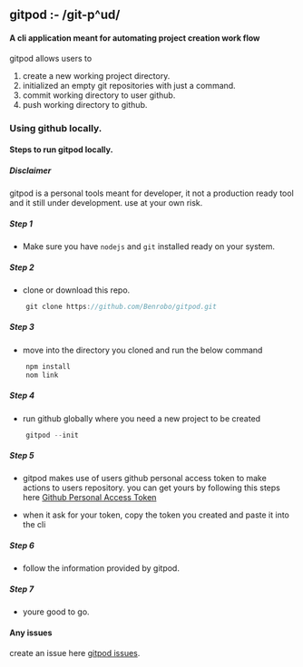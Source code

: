 ## gitpod :- /git-p^ud/
#### A cli application meant for automating project creation work flow

gitpod allows users to 

1. create a new working project directory.
2. initialized an empty git repositories with just a command.
3. commit working directory to user github.
4. push working directory to github.

### Using github locally.

#### Steps to run gitpod locally.

##### Disclaimer

gitpod is a personal tools meant for developer, it not a production ready tool and it still under development. use at your own risk.

##### Step 1

- Make sure you have <code>nodejs</code> and <code>git</code> installed ready on your system.

##### Step 2
- clone or download this repo.

```javascript
    git clone https://github.com/Benrobo/gitpod.git
```
##### Step 3
- move into the directory you cloned and run the below command

```javascript
    npm install
    nom link
```

##### Step 4
- run github globally where you need a new project to be created

```javascript
    gitpod --init
```

##### Step 5
- gitpod makes use of users github personal access token to make actions to users repository. you can get yours by following this steps here [Github Personal Access Token](https://docs.github.com/en/authentication/keeping-your-account-and-data-secure/creating-a-personal-access-token)

- when it ask for your token, copy the token you created and paste it into the cli

##### Step 6

- follow the information provided by gitpod.

##### Step 7

- youre good to go.


#### Any issues

create an issue here [gitpod issues](https://github.com/Benrobo/gitpod/issues).
